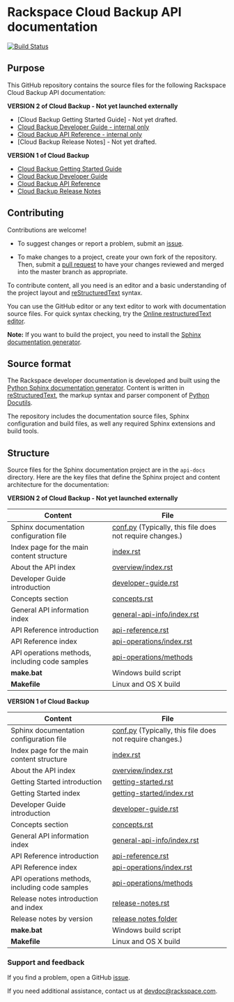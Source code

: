 # Rackspace Cloud Backup API documentation

[![Build Status](https://travis-ci.org/rackerlabs/docs-cloud-backup.svg?branch=master)](https://travis-ci.org/rackerlabs/docs-cloud-backup)


## Purpose

This GitHub repository contains the source files for the following Rackspace Cloud Backup API documentation:

**VERSION 2 of Cloud Backup - Not yet launched externally**

* [Cloud Backup Getting Started Guide] - Not yet drafted.
* [Cloud Backup Developer Guide - internal only](http://docs-internal.rackspace.com/rcbu/api/v1.0/rcbu-devguide-v2/content/overview.html)
* [Cloud Backup API Reference - internal only](http://docs-internal.rackspace.com/rcbu/api/v1.0/rcbu-devguide-v2/content/operations.html)
* [Cloud Backup Release Notes] - Not yet drafted.

**VERSION 1 of Cloud Backup**

* [Cloud Backup Getting Started Guide](https://developer.rackspace.com/docs/cloud-backup/v1/developer-guide/#document-getting-started)
* [Cloud Backup Developer Guide](https://developer.rackspace.com/docs/cloud-backup/v1/developer-guide/#document-developer-guide)
* [Cloud Backup API Reference](https://developer.rackspace.com/docs/cloud-backup/v1/developer-guide/#document-api-reference)
* [Cloud Backup Release Notes](https://developer.rackspace.com/docs/cloud-backup/v1/developer-guide/#document-release-notes)

## Contributing

Contributions are welcome! 

* To suggest changes or report a problem, submit an [issue](https://github.com/rackerlabs/docs-cloud-backup/issues). 

* To make changes to a project, create your own fork of the repository. Then, submit a [pull 
request](https://github.com/rackerlabs/docs-cloud-backup/compare?expand=1) to have your changes reviewed 
and merged into the master branch as appropriate.

To contribute content, all you need is an editor and a 
basic understanding of the project layout and [reStructuredText](http://sphinx-doc.org/rest.html) syntax.

You can use the GitHub editor or any text editor to work with documentation source files. For quick syntax checking, try the 
[Online restructuredText editor](http://rst.ninjs.org/). 

**Note:** If you want to build the project, you need to install the [Sphinx documentation generator](http://www.sphinx-doc.org/en/stable/install.html). 

## Source format

The Rackspace developer documentation is developed and built using the [Python Sphinx documentation generator](http://sphinx-doc.org/). Content is 
written in [reStructuredText](http://sphinx-doc.org/rest.html), the markup syntax and parser component of 
[Python Docutils](http://docutils.sourceforge.net/index.html).

The repository includes the documentation source files, 
Sphinx configuration and build files, as well any required Sphinx 
extensions and build tools. 

## Structure

Source files for the Sphinx documentation project are in the ``api-docs`` directory. Here are the key files that define 
the Sphinx project and content architecture for the documentation: 

**VERSION 2 of Cloud Backup - Not yet launched externally**

Content | File
--- | ---
|Sphinx documentation configuration file| [conf.py](https://github.com/rackerlabs/docs-cloud-backup/blob/master/api-docs/cloud-backup-v2/conf.py) (Typically, this file does not require changes.)
|Index page for the main content structure| [index.rst](https://github.com/rackerlabs/docs-cloud-backup/blob/master/api-docs/cloud-backup-v2/index.rst)
|About the API index| [overview/index.rst](https://github.com/rackerlabs/docs-cloud-backup/blob/master/api-docs/cloud-backup-v2/overview/index.rst)
|Developer Guide introduction|[developer-guide.rst](https://github.com/rackerlabs/docs-cloud-backup/blob/master/api-docs/cloud-backup-v2/developer-guide.rst)
|Concepts section| [concepts.rst](https://github.com/rackerlabs/docs-cloud-backup/blob/master/api-docs/cloud-backup-v2/concepts.rst)
|General API information index|[general-api-info/index.rst](https://github.com/rackerlabs/docs-cloud-backup/blob/master/api-docs/cloud-backup-v2/general-api-info/index.rst)
|API Reference introduction|[api-reference.rst](https://github.com/rackerlabs/docs-cloud-backup/blob/master/api-docs/cloud-backup-v2/api-reference.rst)
|API Reference index|[api-operations/index.rst](https://github.com/rackerlabs/docs-cloud-backup/blob/master/api-docs/cloud-backup-v2/api-operations/index.rst)
|API operations methods, including code samples|[api-operations/methods](https://github.com/rackerlabs/docs-cloud-backup/tree/master/api-docs/cloud-backup-v2/api-operations/methods) 
|**make.bat**|Windows build script
|**Makefile**| Linux and OS X build


**VERSION 1 of Cloud Backup**

Content | File
--- | ---
|Sphinx documentation configuration file| [conf.py](https://github.com/rackerlabs/docs-cloud-backup/blob/master/api-docs/cloud-backup-v1/conf.py) (Typically, this file does not require changes.)
|Index page for the main content structure| [index.rst](https://github.com/rackerlabs/docs-cloud-backup/blob/master/api-docs/cloud-backup-v1/index.rst)
|About the API index| [overview/index.rst](https://github.com/rackerlabs/docs-cloud-backup/blob/master/api-docs/cloud-backup-v1/overview/index.rst)
|Getting Started introduction| [getting-started.rst](https://github.com/rackerlabs/docs-cloud-backup/blob/master/api-docs/cloud-backup-v1/getting-started.rst)
|Getting Started index|[getting-started/index.rst](https://github.com/rackerlabs/docs-cloud-backup/blob/master/api-docs/cloud-backup-v1/getting-started/index.rst)
|Developer Guide introduction|[developer-guide.rst](https://github.com/rackerlabs/docs-cloud-backup/blob/master/api-docs/cloud-backup-v1/developer-guide.rst)
|Concepts section| [concepts.rst](https://github.com/rackerlabs/docs-cloud-backup/blob/master/api-docs/cloud-backup-v1/concepts.rst)
|General API information index|[general-api-info/index.rst](https://github.com/rackerlabs/docs-cloud-backup/blob/master/api-docs/cloud-backup-v1/general-api-info/index.rst)
|API Reference introduction|[api-reference.rst](https://github.com/rackerlabs/docs-cloud-backup/blob/master/api-docs/cloud-backup-v1/api-reference.rst)
|API Reference index|[api-operations/index.rst](https://github.com/rackerlabs/docs-cloud-backup/blob/master/api-docs/cloud-backup-v1/api-operations/index.rst)
|API operations methods, including code samples|[api-operations/methods](https://github.com/rackerlabs/docs-cloud-backup/tree/master/api-docs/cloud-backup-v1/api-operations/methods) 
|Release notes introduction and index|[release-notes.rst](https://github.com/rackerlabs/docs-cloud-backup/tree/master/api-docs/cloud-backup-v1/release-notes)
|Release notes by version|[release notes folder](https://github.com/rackerlabs/docs-cloud-backup/tree/master/api-docs/cloud-backup-v1/release-notes)
|**make.bat**|Windows build script
|**Makefile**| Linux and OS X build

### Support and feedback

If you find a problem, open a GitHub [issue](https://github.com/rackerlabs/docs-cloud-backup/issues).

If you need additional assistance, contact us at 
[devdoc@rackspace.com](mailto:devdoc@rackspace.com).



